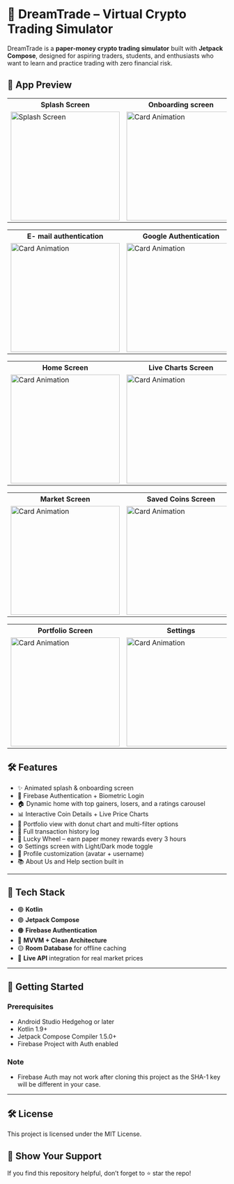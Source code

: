 # 🚀 DreamTrade – Virtual Crypto Trading Simulator

DreamTrade is a **paper-money crypto trading simulator** built with **Jetpack Compose**, designed for aspiring traders, students, and enthusiasts who want to learn and practice trading with zero financial risk.

## 📱 App Preview

<table>
  <tr>
    <th>Splash Screen</th>
    <th>Onboarding screen</th>
  </tr>

  <tr>
    <td><img src="https://github.com/user-attachments/assets/36ab8b63-09c0-4b56-b638-b346db52b878" alt="Splash Screen" width="250"></td>
    <td><img src="https://github.com/user-attachments/assets/daf86eb2-50b8-42ec-957f-ebead01699b8" alt="Card Animation" width="250"></td>
  </tr>
</table>


<table>
  <tr>
    <th>E- mail authentication</th>
    <th>Google Authentication</th>
    <th>Fingerprint Authentication</th>
  </tr>

  <tr>
    <td><img src="https://github.com/user-attachments/assets/c0f4c22d-480b-46ab-84e6-62bed8f3ab30" alt="Card Animation" width="250"></td>
    <td><img src="https://github.com/user-attachments/assets/d228a49e-64a3-4fa3-bf87-5788137dd094" alt="Card Animation" width="250"></td>
    <td><img src="https://github.com/user-attachments/assets/bd78652d-5fee-45ac-8c6c-54572fe55dc2" alt="Card Animation" width="250"></td>
  </tr>
</table>

<table>
  <tr>
    <th>Home Screen</th>
    <th>Live Charts Screen</th>
    <th>Transaction Screen</th>
  </tr>

  <tr>
    <td><img src="https://github.com/user-attachments/assets/b35b9c71-99bb-4b2e-b780-5c119f9b61d2" alt="Card Animation" width="250"></td>
    <td><img src="https://github.com/user-attachments/assets/a0ee09ff-ca18-4618-9a09-a7a72703c46a" alt="Card Animation" width="250"></td>
    <td><img src="https://github.com/user-attachments/assets/927d6b7b-4e9b-42bc-a9bc-d9fca9afcec7" alt="Card Animation" width="250"></td>
  </tr>
</table>

<table>
  <tr>
    <th>Market Screen</th>
    <th>Saved Coins Screen</th>
    <th>Profile</th>
  </tr>

  <tr>
    <td><img src="https://github.com/user-attachments/assets/d8b65d63-02af-4dea-9506-d3ad954632a6" alt="Card Animation" width="250"></td>
    <td><img src="https://github.com/user-attachments/assets/50c20eb9-6028-4dac-a2f0-f49805ce8cd8" alt="Card Animation" width="250"></td>
    <td><img src="https://github.com/user-attachments/assets/26448602-8cb4-498c-943a-b555805d66c3" alt="Card Animation" width="250"></td>
  </tr>
</table>

<table>
  <tr>
    <th>Portfolio Screen</th>
    <th>Settings</th>
    <th>Lucky Wheel Screen</th>
    <th>About Us Screen</th>
  </tr>

  <tr>
    <td><img src="https://github.com/user-attachments/assets/2d62d9ab-db63-42d4-9e5a-1e6f2cb702df" alt="Card Animation" width="250"></td>
    <td><img src="https://github.com/user-attachments/assets/0646bc4c-c1a3-46de-84ef-1e2e800c7610" alt="Card Animation" width="250"></td>
    <td><img src="https://github.com/user-attachments/assets/19463592-fc82-40d7-b9b6-81a57c5572e5" alt="Card Animation" width="250"></td>
    <td><img src="https://github.com/user-attachments/assets/23f3947b-0819-4a1b-a0ab-fe99b2bdc7bc" alt="Card Animation" width="250"></td>
  </tr>
</table>

## 🛠 Features

- ✨ Animated splash & onboarding screen
- 🔐 Firebase Authentication + Biometric Login
- 🏠 Dynamic home with top gainers, losers, and a ratings carousel
- 📊 Interactive Coin Details + Live Price Charts
- 💼 Portfolio view with donut chart and multi-filter options
- 💸 Full transaction history log
- 🎡 Lucky Wheel – earn paper money rewards every 3 hours
- ⚙️ Settings screen with Light/Dark mode toggle
- 🧑 Profile customization (avatar + username)
- 📚 About Us and Help section built in

---

## 🔧 Tech Stack

- 🟢 **Kotlin**
- 🟣 **Jetpack Compose**
- 🟠 **Firebase Authentication**
- 🔵 **MVVM + Clean Architecture**
- 🟡 **Room Database** for offline caching
- 🔗 **Live API** integration for real market prices

---

## 🚀 Getting Started

### Prerequisites

- Android Studio Hedgehog or later  
- Kotlin 1.9+  
- Jetpack Compose Compiler 1.5.0+  
- Firebase Project with Auth enabled  

### Note

- Firebase Auth may not work after cloning this project as the SHA-1 key will be different in your case.

---

## 🛠️ License

This project is licensed under the MIT License.

## 🌟 Show Your Support

If you find this repository helpful, don’t forget to ⭐ star the repo!
